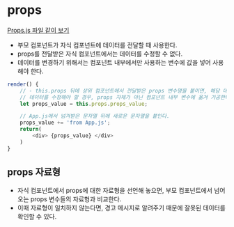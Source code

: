 # props
[Props.js 파일 같이 보기](https://github.com/kdn00/react_test/blob/main/src/2%EC%9E%A5_Components/Props.js)
- 부모 컴포넌트가 자식 컴포넌트에 데이터를 전달할 때 사용한다.
- props를 전달받은 자식 컴포넌트에서는 데이터를 수정할 수 없다.
- 데이터를 변경하기 위해서는 컴포넌트 내부에서만 사용하는 변수에 값을 넣어 사용해야 한다.

```javascript
render() {
    // - this.props 뒤에 상위 컴포넌트에서 전달받은 props 변수명을 붙이면, 해당 데이터를 사용할 수 있다.
    // 데이터를 수정해야 할 경우, props 자체가 아닌 컴포넌트 내부 변수에 옮겨 가공한다.
    let props_value = this.props.props_value;

    // App.js에서 넘겨받은 문자열 뒤에 새로운 문자열을 붙인다.
    props_value += 'from App.js';
    return(
        <div> {props_value} </div>
    )
}
```

## props 자료형
- 자식 컴포넌트에서 props에 대한 자료형을 선언해 놓으면, 부모 컴포넌트에서 넘어오는 props 변수들의 자료형과 비교한다.
- 이때 자료형이 일치하지 않는다면, 경고 메시지로 알려주기 때문에 잘못된 데이터를 확인할 수 있다.
